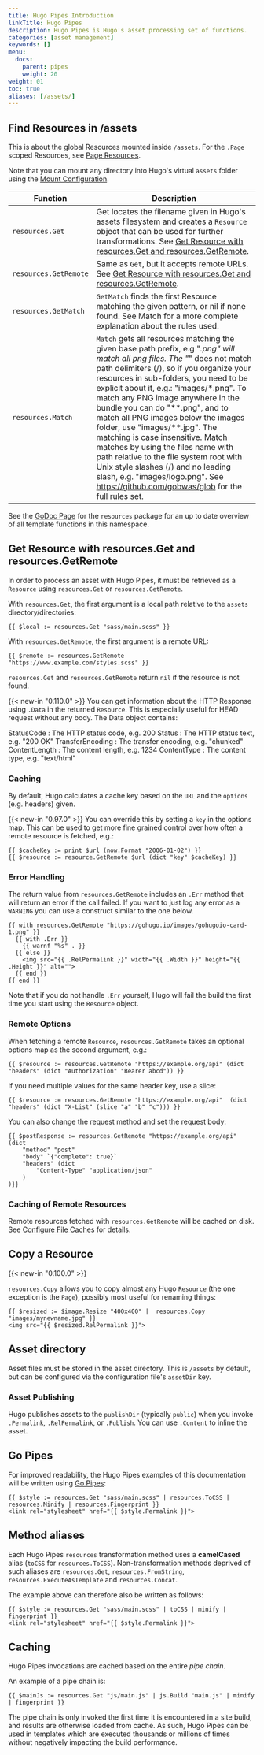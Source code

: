 ```yaml
---
title: Hugo Pipes Introduction
linkTitle: Hugo Pipes
description: Hugo Pipes is Hugo's asset processing set of functions.
categories: [asset management]
keywords: []
menu:
  docs:
    parent: pipes
    weight: 20
weight: 01
toc: true
aliases: [/assets/]
---
```


## Find Resources in /assets

This is about the global Resources mounted inside `/assets`. For the `.Page` scoped Resources, see [Page Resources](/content-management/page-resources/).

Note that you can mount any directory into Hugo's virtual `assets` folder using the [Mount Configuration](/hugo-modules/configuration/#module-config-mounts).

| Function  | Description |
| ------------- | ------------- |
| `resources.Get`  | Get locates the filename given in Hugo's assets filesystem and creates a `Resource` object that can be used for further transformations. See [Get Resource with resources.Get and resources.GetRemote](#get-resource-with-resourcesget-and-resourcesgetremote).  |
| `resources.GetRemote`  | Same as `Get`, but it accepts remote URLs. See [Get Resource with resources.Get and resources.GetRemote](#get-resource-with-resourcesget-and-resourcesgetremote).|
| `resources.GetMatch`  | `GetMatch` finds the first Resource matching the given pattern, or nil if none found. See Match for a more complete explanation about the rules used. |
| `resources.Match`  | `Match` gets all resources matching the given base path prefix, e.g "*.png" will match all png files. The "*" does not match path delimiters (/), so if you organize your resources in sub-folders, you need to be explicit about it, e.g.: "images/*.png". To match any PNG image anywhere in the bundle you can do "\*\*.png", and to match all PNG images below the images folder, use "images/\*\*.jpg". The matching is case insensitive. Match matches by using the files name with path relative to the file system root with Unix style slashes (/) and no leading slash, e.g. "images/logo.png". See https://github.com/gobwas/glob for the full rules set.|

See the [GoDoc Page](https://pkg.go.dev/github.com/gohugoio/hugo@v0.93.1/tpl/resources) for the `resources` package for an up to date overview of all template functions in this namespace.

## Get Resource with resources.Get and resources.GetRemote

In order to process an asset with Hugo Pipes, it must be retrieved as a `Resource` using `resources.Get` or `resources.GetRemote`.

With `resources.Get`, the first argument is a local path relative to the `assets` directory/directories:

```go-html-template
{{ $local := resources.Get "sass/main.scss" }}
```

With `resources.GetRemote`, the first argument is a remote URL:

```go-html-template
{{ $remote := resources.GetRemote "https://www.example.com/styles.scss" }}
```

`resources.Get` and `resources.GetRemote` return `nil` if the resource is not found.

{{< new-in "0.110.0" >}} You can get information about the HTTP Response using `.Data` in the returned `Resource`. This is especially useful for HEAD request without any body. The Data object contains:

StatusCode
: The HTTP status code, e.g. 200
Status
: The HTTP status text, e.g. "200 OK"
TransferEncoding
: The transfer encoding, e.g. "chunked"
ContentLength
: The content length, e.g. 1234
ContentType
: The content type, e.g. "text/html"

### Caching

By default, Hugo calculates a cache key based on the `URL` and the `options` (e.g. headers) given.

{{< new-in "0.97.0" >}} You can override this by setting a `key` in the options map. This can be used to get more fine grained control over how often a remote resource is fetched, e.g.:


```go-html-template
{{ $cacheKey := print $url (now.Format "2006-01-02") }}
{{ $resource := resource.GetRemote $url (dict "key" $cacheKey) }}
```

### Error Handling

The return value from `resources.GetRemote` includes an `.Err` method that will return an error if the call failed. If you want to just log any error as a `WARNING` you can use a construct similar to the one below.

```go-html-template
{{ with resources.GetRemote "https://gohugo.io/images/gohugoio-card-1.png" }}
  {{ with .Err }}
    {{ warnf "%s" . }}
  {{ else }}
    <img src="{{ .RelPermalink }}" width="{{ .Width }}" height="{{ .Height }}" alt="">
  {{ end }}
{{ end }}
```

Note that if you do not handle `.Err` yourself, Hugo will fail the build the first time you start using the `Resource` object.

### Remote Options

When fetching a remote `Resource`, `resources.GetRemote` takes an optional options map as the second argument, e.g.:

```go-html-template
{{ $resource := resources.GetRemote "https://example.org/api" (dict "headers" (dict "Authorization" "Bearer abcd")) }}
```

If you need multiple values for the same header key, use a slice:

```go-html-template
{{ $resource := resources.GetRemote "https://example.org/api"  (dict "headers" (dict "X-List" (slice "a" "b" "c"))) }}
```

You can also change the request method and set the request body:

```go-html-template
{{ $postResponse := resources.GetRemote "https://example.org/api"  (dict 
    "method" "post"
    "body" `{"complete": true}` 
    "headers" (dict 
        "Content-Type" "application/json"
    )
)}}
```

### Caching of Remote Resources

Remote resources fetched with `resources.GetRemote` will be cached on disk. See [Configure File Caches](/getting-started/configuration/#configure-file-caches) for details.

## Copy a Resource

{{< new-in "0.100.0" >}}

`resources.Copy` allows you to copy almost any Hugo `Resource` (the one exception is the `Page`), possibly most useful for renaming things:

```go-html-template
{{ $resized := $image.Resize "400x400" |  resources.Copy "images/mynewname.jpg" }}
<img src="{{ $resized.RelPermalink }}">
```

## Asset directory

Asset files must be stored in the asset directory. This is `/assets` by default, but can be configured via the configuration file's `assetDir` key.

### Asset Publishing

Hugo publishes assets to the `publishDir` (typically `public`) when you invoke `.Permalink`, `.RelPermalink`, or `.Publish`. You can use `.Content` to inline the asset.

## Go Pipes

For improved readability, the Hugo Pipes examples of this documentation will be written using [Go Pipes](/templates/introduction/#pipes):

```go-html-template
{{ $style := resources.Get "sass/main.scss" | resources.ToCSS | resources.Minify | resources.Fingerprint }}
<link rel="stylesheet" href="{{ $style.Permalink }}">
```

## Method aliases

Each Hugo Pipes `resources` transformation method uses a __camelCased__ alias (`toCSS` for `resources.ToCSS`).
Non-transformation methods deprived of such aliases are `resources.Get`, `resources.FromString`, `resources.ExecuteAsTemplate` and `resources.Concat`.

The example above can therefore also be written as follows:

```go-html-template
{{ $style := resources.Get "sass/main.scss" | toCSS | minify | fingerprint }}
<link rel="stylesheet" href="{{ $style.Permalink }}">
```

## Caching

Hugo Pipes invocations are cached based on the entire *pipe chain*.

An example of a pipe chain is:

```go-html-template
{{ $mainJs := resources.Get "js/main.js" | js.Build "main.js" | minify | fingerprint }}
```

The pipe chain is only invoked the first time it is encountered in a site build, and results are otherwise loaded from cache. As such, Hugo Pipes can be used in templates which are executed thousands or millions of times without negatively impacting the build performance.
